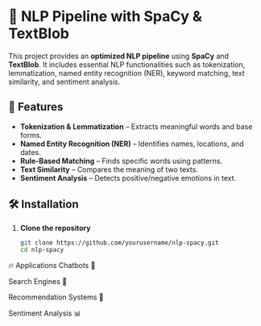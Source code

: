 # 🚀 NLP Pipeline with SpaCy & TextBlob

This project provides an **optimized NLP pipeline** using **SpaCy** and **TextBlob**. It includes essential NLP functionalities such as tokenization, lemmatization, named entity recognition (NER), keyword matching, text similarity, and sentiment analysis.

## 📌 Features
- **Tokenization & Lemmatization** – Extracts meaningful words and base forms.
- **Named Entity Recognition (NER)** – Identifies names, locations, and dates.
- **Rule-Based Matching** – Finds specific words using patterns.
- **Text Similarity** – Compares the meaning of two texts.
- **Sentiment Analysis** – Detects positive/negative emotions in text.

## 🛠️ Installation

1. **Clone the repository**  
   ```bash
   git clone https://github.com/yourusername/nlp-spacy.git
   cd nlp-spacy


🔥 Applications
Chatbots 🤖

Search Engines 🔎

Recommendation Systems 🎯

Sentiment Analysis 📊

